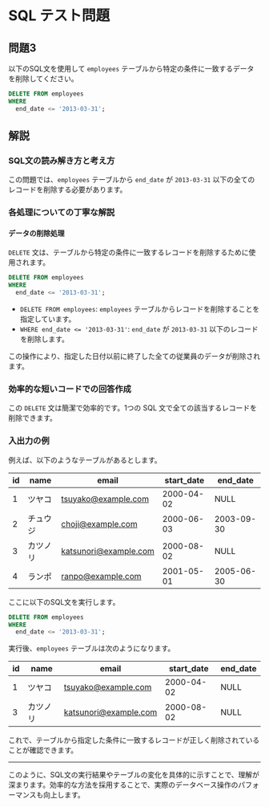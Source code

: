 
# SQL テスト問題

## 問題3

以下のSQL文を使用して `employees` テーブルから特定の条件に一致するデータを削除してください。

```sql
DELETE FROM employees
WHERE
  end_date <= '2013-03-31';
```

## 解説

### SQL文の読み解き方と考え方

この問題では、`employees` テーブルから `end_date` が `2013-03-31` 以下の全てのレコードを削除する必要があります。

### 各処理についての丁寧な解説

#### データの削除処理

`DELETE` 文は、テーブルから特定の条件に一致するレコードを削除するために使用されます。

```sql
DELETE FROM employees
WHERE
  end_date <= '2013-03-31';
```

- `DELETE FROM employees`: `employees` テーブルからレコードを削除することを指定しています。
- `WHERE end_date <= '2013-03-31'`: `end_date` が `2013-03-31` 以下のレコードを削除します。

この操作により、指定した日付以前に終了した全ての従業員のデータが削除されます。

### 効率的な短いコードでの回答作成

この `DELETE` 文は簡潔で効率的です。1つの SQL 文で全ての該当するレコードを削除できます。

### 入出力の例

例えば、以下のようなテーブルがあるとします。

| id | name    | email              | start_date | end_date   |
|----|---------|--------------------|------------|------------|
| 1  | ツヤコ  | tsuyako@example.com| 2000-04-02 | NULL       |
| 2  | チュウジ| choji@example.com  | 2000-06-03 | 2003-09-30 |
| 3  | カツノリ| katsunori@example.com| 2000-08-02 | NULL       |
| 4  | ランポ  | ranpo@example.com  | 2001-05-01 | 2005-06-30 |

ここに以下のSQL文を実行します。

```sql
DELETE FROM employees
WHERE
  end_date <= '2013-03-31';
```

実行後、`employees` テーブルは次のようになります。

| id | name    | email              | start_date | end_date |
|----|---------|--------------------|------------|----------|
| 1  | ツヤコ  | tsuyako@example.com| 2000-04-02 | NULL     |
| 3  | カツノリ| katsunori@example.com| 2000-08-02 | NULL     |

これで、テーブルから指定した条件に一致するレコードが正しく削除されていることが確認できます。

---

このように、SQL文の実行結果やテーブルの変化を具体的に示すことで、理解が深まります。効率的な方法を採用することで、実際のデータベース操作のパフォーマンスも向上します。
